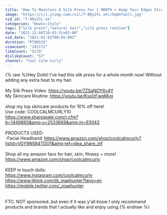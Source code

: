 ```yaml
---
title: "How To Maintain A Silk Press For 1 MONTH + Keep Your Edges Straight"
image: "https:\/\/i.ytimg.com\/vi\/T-0Oy2YL-xk\/hqdefault.jpg"
vid_id: "T-0Oy2YL-xk"
categories: "Howto-Style"
tags: ["Silk press","natural hair","silk press routine"]
date: "2021-12-04T10:43:31+03:00"
vid_date: "2021-02-02T00:05:09Z"
duration: "PT9M13S"
viewcount: "101172"
likeCount: "5170"
dislikeCount: "57"
channel: "Cool Calm Curly"
---
```

{% raw %}Hey Dolls! I've had this silk press for a whole month now! Without adding any extra heat to my hair.<br /><br />My Silk Press Video: <a rel="nofollow" target="blank" href="https://youtu.be/7ZSaNOY6v4Y">https://youtu.be/7ZSaNOY6v4Y</a><br />My Skincare Routine: <a rel="nofollow" target="blank" href="https://youtu.be/KsxlzFwgMvg">https://youtu.be/KsxlzFwgMvg</a><br /><br />shop my top skincare products for 10% off here! <br />Use code: COOLCALMCURLY10<br /><a rel="nofollow" target="blank" href="https://www.shareasale.com/r.cfm?b=1449860&amp;u=2533669&amp;m=93043">https://www.shareasale.com/r.cfm?b=1449860&amp;u=2533669&amp;m=93043</a><br /><br />PRODUCTS USED:<br />-Facial Headband: <a rel="nofollow" target="blank" href="https://www.amazon.com/shop/coolcalmcurly?listId=VGY9N584TDO1&amp;ref=idea_share_inf">https://www.amazon.com/shop/coolcalmcurly?listId=VGY9N584TDO1&amp;ref=idea_share_inf</a><br /><br />Shop all my amazon favs for hair, skin, fitness + more!<br /><a rel="nofollow" target="blank" href="https://www.amazon.com/shop/coolcalmcurly">https://www.amazon.com/shop/coolcalmcurly</a><br /><br />KEEP in touch dolls:<br /><a rel="nofollow" target="blank" href="https://www.instagram.com/coolcalmcurly">https://www.instagram.com/coolcalmcurly</a><br /><a rel="nofollow" target="blank" href="https://www.tiktok.com/@_maehunter?lang=en">https://www.tiktok.com/@_maehunter?lang=en</a><br /><a rel="nofollow" target="blank" href="https://mobile.twitter.com/_maehunter​​">https://mobile.twitter.com/_maehunter​​</a><br /><br /><br />FTC: NOT sponsored..but even if it was y'all know I only recommend products and brands that I actually like and enjoy using.{% endraw %}
